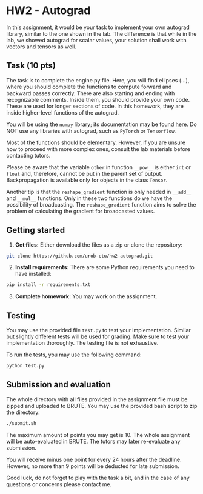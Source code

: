 # HW2 - Autograd
In this assignment, it would be your task to implement your own autograd library, similar to the one shown in the lab. The difference is that while in the lab, we showed autograd for scalar values, your solution shall work with vectors and tensors as well.

## Task (10 pts)
The task is to complete the engine.py file. Here, you will find ellipses (…), where you should complete the functions to compute forward and backward passes correctly. There are also starting and ending with recognizable comments. Inside them, you should provide your own code. These are used for longer sections of code. In this homework, they are inside higher-level functions of the autograd.

You will be using the `numpy` library; its documentation may be found [here](https://numpy.org/doc/stable/index.html). Do NOT use any libraries with autograd, such as `PyTorch` or `Tensorflow`.

Most of the functions should be elementary. However, if you are unsure how to proceed with more complex ones, consult the lab materials before contacting tutors.

Please be aware that the variable `other` in function `__pow__` is either `int` or `float` and, therefore, cannot be put in the parent set of output. Backpropagation is available only for objects in the class `Tensor`.

Another tip is that the `reshape_gradient` function is only needed in `__add__` and `__mul__` functions. Only in these two functions do we have the possibility of broadcasting. The `reshape_gradient` function aims to solve the problem of calculating the gradient for broadcasted values.

## Getting started
1. **Get files:** Either download the files as a zip or clone the repository:
```bash
git clone https://github.com/urob-ctu/hw2-autograd.git
```
2. **Install requirements:** There are some Python requirements you need to have installed:
```bash
pip install -r requirements.txt
```

3. **Complete homework:** You may work on the assignment.

## Testing
You may use the provided file `test.py` to test your implementation. Similar but slightly different tests will be used for grading. Make sure to test your implementation thoroughly. The testing file is not exhaustive.

To run the tests, you may use the following command:
```bash
python test.py
```

## Submission and evaluation
The whole directory with all files provided in the assignment file must be zipped and uploaded to BRUTE. You may use the provided bash script to zip the directory:
```bash
./submit.sh
```

The maximum amount of points you may get is 10. The whole assignment will be auto-evaluated in BRUTE. The tutors may later re-evaluate any submission.

You will receive minus one point for every 24 hours after the deadline. However, no more than 9 points will be deducted for late submission.

Good luck, do not forget to play with the task a bit, and in the case of any questions or concerns please contact me.
